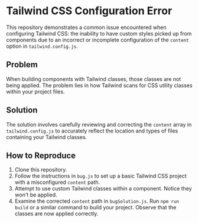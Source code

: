 # Tailwind CSS Configuration Error

This repository demonstrates a common issue encountered when configuring Tailwind CSS: the inability to have custom styles picked up from components due to an incorrect or incomplete configuration of the `content` option in `tailwind.config.js`.

## Problem

When building components with Tailwind classes, those classes are not being applied.  The problem lies in how Tailwind scans for CSS utility classes within your project files.

## Solution

The solution involves carefully reviewing and correcting the `content` array in `tailwind.config.js` to accurately reflect the location and types of files containing your Tailwind classes.

## How to Reproduce

1. Clone this repository.
2. Follow the instructions in `bug.js` to set up a basic Tailwind CSS project with a misconfigured `content` path.
3. Attempt to use custom Tailwind classes within a component. Notice they won't be applied.
4. Examine the corrected `content` path in `bugSolution.js`. Run `npm run build` or a similar command to build your project. Observe that the classes are now applied correctly.